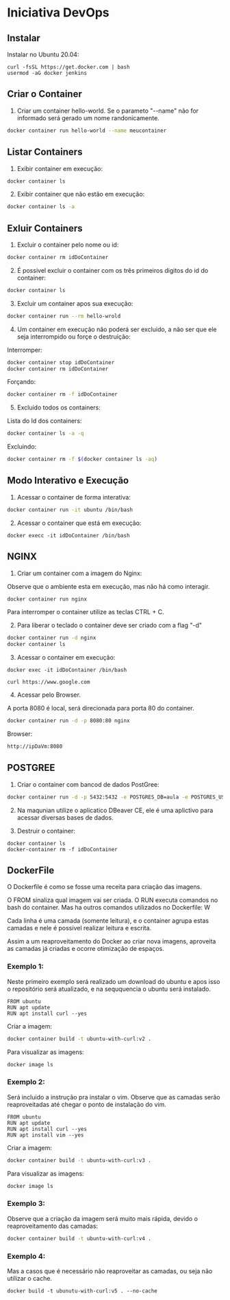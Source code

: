# Iniciativa DevOps

## Instalar

Instalar no Ubuntu 20.04:

``` cli
curl -fsSL https://get.docker.com | bash
usermod -aG docker jenkins
```

## Criar o Container

1. Criar um container hello-world.
Se o parameto "--name" não for informado será gerado um nome randonicamente.

``` bash
docker container run hello-world --name meucontainer
```

## Listar Containers
1. Exibir container em execução:

``` bash
docker container ls 
```

2. Exibir container que não estão em execução:

``` bash
docker container ls -a
```

## Exluir Containers 

1. Excluir o container pelo nome ou id:

``` bash
docker container rm idDoContainer
```

2. É possivel excluir o container com os três primeiros digitos do id do container:

``` bash
docker container ls 
```

3. Excluir um container apos sua execução:
``` bash
docker container run --rm hello-wrold
```


4. Um container em execução não poderá ser excluido, a não ser que ele seja interrompido ou forçe o destruição:

Interromper:

``` bash
docker container stop idDoContainer
docker container rm idDoContainer
```

Forçando:
``` bash
docker container rm -f idDoContainer
```

5. Excluido todos os containers:

Lista do Id dos containers:

``` bash
docker container ls -a -q
```

Excluindo:

``` bash
docker container rm -f $(docker container ls -aq)
```


## Modo Interativo e Execução

1. Acessar o container de forma interativa:

``` bash
docker container run -it ubuntu /bin/bash 
```

2. Acessar o container que está em execução:

```
docker execc -it idDoContainer /bin/bash
```


## NGINX

1. Criar um container com a imagem do Nginx:

Observe que o ambiente esta em execução, mas não há como interagir.

``` bash
docker container run nginx
```

Para interromper o container utilize as teclas CTRL + C.


2. Para liberar o teclado o container deve ser criado com a flag "-d"

``` bash
docker container run -d nginx 
docker container ls
```

3. Acessar o container em execução:

```
docker exec -it idDoContainer /bin/bash

curl https://www.google.com
```

4. Acessar pelo Browser.

A porta 8080 é local, será direcionada para porta 80 do container.

``` bash
docker container run -d -p 8080:80 nginx
```

Browser:

``` html
http://ipDaVm:8080
```


## POSTGREE

1. Criar o container com bancod de dados PostGree:

``` bash
docker container run -d -p 5432:5432 -e POSTGRES_DB=aula -e POSTGRES_USER=iniciativadevops -e POSTGRES_PASSWORD=Iniciativa1234 postgres
```

2. Na maqunian utilize o aplicatico DBeaver CE, ele é uma aplictivo para acessar diversas bases de dados.

3. Destruir o container:
```
docker container ls
docker-container rm -f idDoContainer
```

## DockerFile

O Dockerfile é como se fosse uma receita para criação das imagens.

O FROM sinaliza qual imagem vai ser criada.
O RUN executa comandos no bash do container.
Mas ha outros comandos utilizados no Dockerfile: W

Cada linha é uma camada (somente leitura), e o container agrupa estas camadas e nele é possivel realizar leitura e escrita.

Assim a um reaproveitamento do Docker ao criar nova imagens, aproveita as camadas já criadas e ocorre otimização de espaços.

### Exemplo 1:

Neste primeiro exemplo será realizado um download do ubuntu e apos isso o repositório será atualizado, e na seququencia o ubuntu será instalado.

``` vim
FROM ubuntu
RUN apt update
RUN apt install curl --yes

```

Criar a imagem:

``` bash
docker container build -t ubuntu-with-curl:v2 .
``` 

Para visualizar as imagens:

``` bash
docker image ls
```

### Exemplo 2:

Será incluido a instrução pra instalar o vim.
Observe que as camadas serão reaproveitadas até chegar o ponto de instalação do vim.

``` vim
FROM ubuntu
RUN apt update
RUN apt install curl --yes
RUN apt install vim --yes 
```

Criar a imagem:

``` bash
docker container build -t ubuntu-with-curl:v3 .
```

Para visualizar as imagens:

``` bash
docker image ls
```



### Exemplo 3:

Observe que a criação da imagem será muito mais rápida, devido o reaproveitamento das camadas:

``` bash
docker container build -t ubuntu-with-curl:v4 .
```

### Exemplo 4: 

Mas a casos que é necessário não reaproveitar as camadas, ou seja não utilizar o cache.

```
docker build -t ubunutu-with-curl:v5 . --no-cache
```


